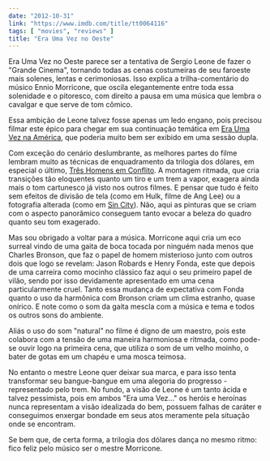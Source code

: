 ```yaml
---
date: "2012-10-31"
link: "https://www.imdb.com/title/tt0064116"
tags: [ "movies", "reviews" ]
title: "Era Uma Vez no Oeste"
---
```

Era Uma Vez no Oeste parece ser a tentativa de Sergio Leone de fazer o "Grande Cinema", tornando todas as cenas costumeiras de seu faroeste mais solenes, lentas e cerimoniosas. Isso explica a trilha-comentário do músico Ennio Morricone, que oscila elegantemente entre toda essa solenidade e o pitoresco, com direito a pausa em uma música que lembra o cavalgar e que serve de tom cômico.

Essa ambição de Leone talvez fosse apenas um ledo engano, pois precisou filmar este épico para chegar em sua continuação temática em [Era Uma Vez na América], que poderia muito bem ser exibido em uma sessão dupla. 

Com exceção do cenário deslumbrante, as melhores partes do filme lembram muito as técnicas de enquadramento da trilogia dos dólares, em especial o último, [Três Homens em Conflito]. A montagem ritmada, que cria transições tão eloquentes quanto um tiro e um trem a vapor, exagera ainda mais o tom cartunesco já visto nos outros filmes. E pensar que tudo é feito sem efeitos de divisão de tela (como em Hulk, filme de Ang Lee) ou a fotografia alterada (como em [Sin City]). Não, aqui as pinturas que se criam com o aspecto panorâmico conseguem tanto evocar a beleza do quadro quanto seu tom exagerado.

Mas sou obrigado a voltar para a música. Morricone aqui cria um eco surreal vindo de uma gaita de boca tocada por ninguém nada menos que Charles Bronson, que faz o papel de homem misterioso junto com outros dois que logo se revelam: Jason Robards e Henry Fonda, este que depois de uma carreira como mocinho clássico faz aqui o seu primeiro papel de vilão, sendo por isso devidamente apresentado em uma cena particularmente cruel. Tanto essa mudança de expectativa com Fonda quanto o uso da harmônica com Bronson criam um clima estranho, quase onírico. E note como o som da gaita mescla com a música e tema e todos os outros sons do ambiente.

Aliás o uso do som "natural" no filme é digno de um maestro, pois este colabora com a tensão de uma maneira harmoniosa e ritmada, como pode-se ouvir logo na primeira cena, que utiliza o som de um velho moinho, o bater de gotas em um chapéu e uma mosca teimosa.

No entanto o mestre Leone quer deixar sua marca, e para isso tenta transformar seu bangue-bangue em uma alegoria do progresso - representado pelo trem. No fundo, a visão de Leone é um tanto ácida e talvez pessimista, pois em ambos "Era uma Vez..." os heróis e heroínas nunca representam a visão idealizada do bem, possuem falhas de caráter e conseguimos enxergar bondade em seus atos meramente pela situação onde se encontram.

Se bem que, de certa forma, a trilogia dos dólares dança no mesmo ritmo: fico feliz pelo músico ser o mestre Morricone.

[Era Uma Vez na América]: /era-uma-vez-na-america
[Sin City]: /sin-city
[Três Homens em Conflito]: /tres-homens-em-conflito
